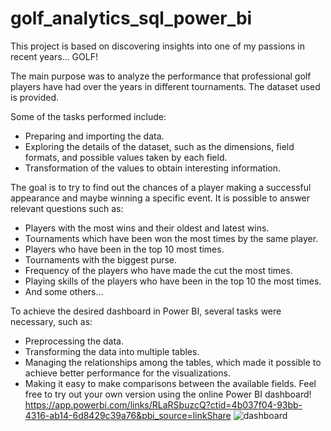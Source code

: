 # golf_analytics_sql_power_bi

This project is based on discovering insights into one of my passions in recent years... GOLF!

The main purpose was to analyze the performance that professional golf players have had over the years in different tournaments. The dataset used is provided.

Some of the tasks performed include:
- Preparing and importing the data.
- Exploring the details of the dataset, such as the dimensions, field formats, and possible values taken by each field.
- Transformation of the values to obtain interesting information.

The goal is to try to find out the chances of a player making a successful appearance and maybe winning a specific event. It is possible to answer relevant questions such as:
- Players with the most wins and their oldest and latest wins.
- Tournaments which have been won the most times by the same player.
- Players who have been in the top 10 most times.
- Tournaments with the biggest purse.
- Frequency of the players who have made the cut the most times.
- Playing skills of the players who have been in the top 10 the most times.
- And some others...

To achieve the desired dashboard in Power BI, several tasks were necessary, such as:
- Preprocessing the data.
- Transforming the data into multiple tables.
- Managing the relationships among the tables, which made it possible to achieve better performance for the visualizations.
- Making it easy to make comparisons between the available fields.
Feel free to try out your own version using the online Power BI dashboard!
https://app.powerbi.com/links/RLaRSbuzcQ?ctid=4b037f04-93bb-4316-ab14-6d8429c39a76&pbi_source=linkShare
![dashboard](https://github.com/dataismyname/golf_analytics_sql_power_bi/assets/105817408/61d9886d-7611-466f-a7d1-a130e252fb07)

